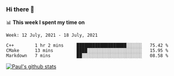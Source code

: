 ### Hi there 👋

📊 **This week I spent my time on**
<!--START_SECTION:waka-->
```text
Week: 12 July, 2021 - 18 July, 2021

C++        1 hr 2 mins     ███████████████████░░░░░░   75.42 % 
CMake      13 mins         ████░░░░░░░░░░░░░░░░░░░░░   15.95 % 
Markdown   7 mins          ██░░░░░░░░░░░░░░░░░░░░░░░   08.58 % 
```
<!--END_SECTION:waka-->


[![Paul's github stats](https://github-readme-stats.vercel.app/api?username=mickeyouyou&theme=dracula&show_icons=true)](https://github.com/anuraghazra/github-readme-stats)
